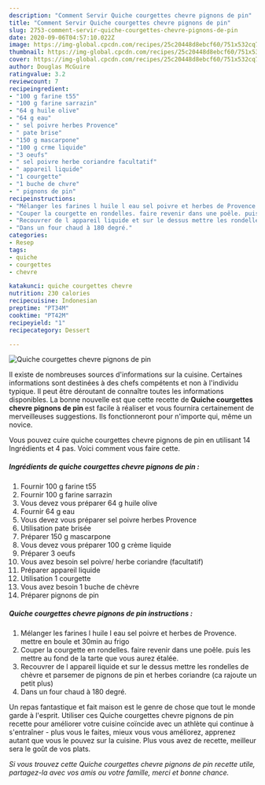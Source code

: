 ```yaml
---
description: "Comment Servir Quiche courgettes chevre pignons de pin"
title: "Comment Servir Quiche courgettes chevre pignons de pin"
slug: 2753-comment-servir-quiche-courgettes-chevre-pignons-de-pin
date: 2020-09-06T04:57:10.022Z
image: https://img-global.cpcdn.com/recipes/25c20448d8ebcf60/751x532cq70/quiche-courgettes-chevre-pignons-de-pin-photo-principale-de-la-recette.jpg
thumbnail: https://img-global.cpcdn.com/recipes/25c20448d8ebcf60/751x532cq70/quiche-courgettes-chevre-pignons-de-pin-photo-principale-de-la-recette.jpg
cover: https://img-global.cpcdn.com/recipes/25c20448d8ebcf60/751x532cq70/quiche-courgettes-chevre-pignons-de-pin-photo-principale-de-la-recette.jpg
author: Douglas McGuire
ratingvalue: 3.2
reviewcount: 7
recipeingredient:
- "100 g farine t55"
- "100 g farine sarrazin"
- "64 g huile olive"
- "64 g eau"
- " sel poivre herbes Provence"
- " pate brise"
- "150 g mascarpone"
- "100 g crme liquide"
- "3 oeufs"
- " sel poivre herbe coriandre facultatif"
- " appareil liquide"
- "1 courgette"
- "1 buche de chvre"
- " pignons de pin"
recipeinstructions:
- "Mélanger les farines l huile l eau sel poivre et herbes de Provence. mettre en boule et 30min au frigo"
- "Couper la courgette en rondelles. faire revenir dans une poêle. puis les mettre au fond de la tarte que vous aurez étalée."
- "Recouvrer de l appareil liquide et sur le dessus mettre les rondelles de chèvre et parsemer de pignons de pin et herbes coriandre (ca rajoute un petit plus)"
- "Dans un four chaud à 180 degré."
categories:
- Resep
tags:
- quiche
- courgettes
- chevre

katakunci: quiche courgettes chevre 
nutrition: 230 calories
recipecuisine: Indonesian
preptime: "PT34M"
cooktime: "PT42M"
recipeyield: "1"
recipecategory: Dessert

---
```



![Quiche courgettes chevre pignons de pin](https://img-global.cpcdn.com/recipes/25c20448d8ebcf60/751x532cq70/quiche-courgettes-chevre-pignons-de-pin-photo-principale-de-la-recette.jpg)

Il existe de nombreuses sources d'informations sur la cuisine. Certaines informations sont destinées à des chefs compétents et non à l'individu typique. Il peut être déroutant de connaître toutes les informations disponibles. La bonne nouvelle est que cette recette de <strong> Quiche courgettes chevre pignons de pin </strong> est facile à réaliser et vous fournira certainement de merveilleuses suggestions. Ils fonctionneront pour n'importe qui, même un novice.

<!--inarticleads1-->

Vous pouvez cuire quiche courgettes chevre pignons de pin en utilisant 14 Ingrédients et 4 pas. Voici comment vous faire cette.

##### Ingrédients de quiche courgettes chevre pignons de pin :

1. Fournir 100 g farine t55
1. Fournir 100 g farine sarrazin
1. Vous devez vous préparer 64 g huile olive
1. Fournir 64 g eau
1. Vous devez vous préparer  sel poivre herbes Provence
1. Utilisation  pate brisée
1. Préparer 150 g mascarpone
1. Vous devez vous préparer 100 g crème liquide
1. Préparer 3 oeufs
1. Vous avez besoin  sel poivre/ herbe coriandre (facultatif)
1. Préparer  appareil liquide
1. Utilisation 1 courgette
1. Vous avez besoin 1 buche de chèvre
1. Préparer  pignons de pin




<!--inarticleads2-->

##### Quiche courgettes chevre pignons de pin instructions :

1. Mélanger les farines l huile l eau sel poivre et herbes de Provence. mettre en boule et 30min au frigo
1. Couper la courgette en rondelles. faire revenir dans une poêle. puis les mettre au fond de la tarte que vous aurez étalée.
1. Recouvrer de l appareil liquide et sur le dessus mettre les rondelles de chèvre et parsemer de pignons de pin et herbes coriandre (ca rajoute un petit plus)
1. Dans un four chaud à 180 degré.




<!--inarticleads1-->

<p>
Un repas fantastique et fait maison est le genre de chose que tout le monde garde à l'esprit. Utiliser ces Quiche courgettes chevre pignons de pin recette pour améliorer votre cuisine coïncide avec un athlète qui continue à s'entraîner - plus vous le faites, mieux vous vous améliorez, apprenez autant que vous le pouvez sur la cuisine. Plus vous avez de recette, meilleur sera le goût de vos plats.
</p>

<p>
<i>Si vous trouvez cette Quiche courgettes chevre pignons de pin recette utile, partagez-la avec vos amis ou votre famille, merci et bonne chance.</i>
</p>
